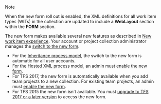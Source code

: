 

> [!NOTE]    
>When the new form roll out is enabled, the XML definitions for all work item types (WITs) in the collection are updated to include a **WebLayout** section within the **FORM** section. 
>
>The new form makes available several new features as described in [New work item experience](/vsts/work/customize/process/new-work-item-experience?toc=/vsts/work/customize/toc.json&bc=/vsts/work/customize/breadcrumb/toc.json). Your account or project collection administrator manages the [switch to the new form](/vsts/work/customize/manage-new-form-rollout?toc=/vsts/work/customize/toc.json&bc=/vsts/work/customize/breadcrumb/toc.json).<br/>
> - For the [Inheritance process model](/vsts/work/customize/process/manage-process?toc=/vsts/work/customize/toc.json&bc=/vsts/work/customize/breadcrumb/toc.json), the switch to the new form is automatic for all user accounts.  
> - For  the [Hosted XML process model](/vsts/work/customize/import-process/import-process?toc=/vsts/work/customize/toc.json&bc=/vsts/work/customize/breadcrumb/toc.json), an admin must [enable the new form](/vsts/work/customize/manage-new-form-rollout?toc=/vsts/work/customize/toc.json&bc=/vsts/work/customize/breadcrumb/toc.json). <br/>
> - For TFS 2017, the new form is automatically available when you add team projects to a new collection. For existing team projects, an admin must [enable the new form](/vsts/work/customize/manage-new-form-rollout?toc=/vsts/work/customize/toc.json&bc=/vsts/work/customize/breadcrumb/toc.json). <br/>
> - For TFS 2015 the new form isn't available. You must [upgrade to TFS 2017 or a later version](https://www.visualstudio.com/downloads/) to access the new form.
